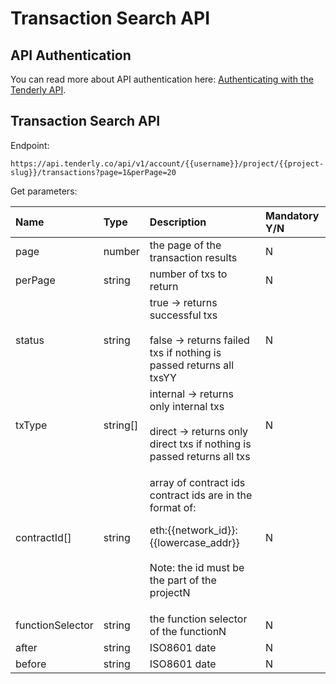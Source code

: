 # Transaction Search API

## API Authentication

You can read more about API authentication here: [Authenticating with the Tenderly API](authenticating-with-the-tenderly-api.md).

## Transaction Search API

Endpoint:  
  
`https://api.tenderly.co/api/v1/account/{{username}}/project/{{project-slug}}/transactions?page=1&perPage=20`

Get parameters:

<table>
  <thead>
    <tr>
      <th style="text-align:left">Name</th>
      <th style="text-align:left">Type</th>
      <th style="text-align:left">Description</th>
      <th style="text-align:left">Mandatory Y/N</th>
    </tr>
  </thead>
  <tbody>
    <tr>
      <td style="text-align:left">page</td>
      <td style="text-align:left">number</td>
      <td style="text-align:left">the page of the transaction results</td>
      <td style="text-align:left">N</td>
    </tr>
    <tr>
      <td style="text-align:left">perPage</td>
      <td style="text-align:left">string</td>
      <td style="text-align:left">number of txs to return</td>
      <td style="text-align:left">N</td>
    </tr>
    <tr>
      <td style="text-align:left">status</td>
      <td style="text-align:left">string</td>
      <td style="text-align:left">true &#x2192; returns successful txs
        <br />
        <br />false &#x2192; returns failed txs if nothing is passed returns all txsYY</td>
      <td
      style="text-align:left">N</td>
    </tr>
    <tr>
      <td style="text-align:left">txType</td>
      <td style="text-align:left">string[]</td>
      <td style="text-align:left">internal &#x2192; returns only internal txs
        <br />
        <br />direct &#x2192; returns only direct txs if nothing is passed returns all
        txs</td>
      <td style="text-align:left">N</td>
    </tr>
    <tr>
      <td style="text-align:left">contractId[]</td>
      <td style="text-align:left">string</td>
      <td style="text-align:left">
        <p>array of contract ids contract ids are in the format of:</p>
        <p>eth:{{network_id}}:{{lowercase_addr}}
          <br />
          <br />Note: the id must be the part of the projectN</p>
      </td>
      <td style="text-align:left">N</td>
    </tr>
    <tr>
      <td style="text-align:left">functionSelector</td>
      <td style="text-align:left">string</td>
      <td style="text-align:left">the function selector of the functionN</td>
      <td style="text-align:left">N</td>
    </tr>
    <tr>
      <td style="text-align:left">after</td>
      <td style="text-align:left">string</td>
      <td style="text-align:left">ISO8601 date</td>
      <td style="text-align:left">N</td>
    </tr>
    <tr>
      <td style="text-align:left">before</td>
      <td style="text-align:left">string</td>
      <td style="text-align:left">ISO8601 date</td>
      <td style="text-align:left">N</td>
    </tr>
  </tbody>
</table>

